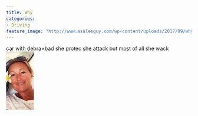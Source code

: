 ```yaml
---
title: Why
categories:
- Driving
feature_image: "http://www.asalesguy.com/wp-content/uploads/2017/09/why.png"
---
```

car with debra=bad she protec she attack but most of all she wack
![](debra_cropped.jpg)

